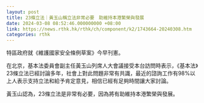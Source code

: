 ```yaml
---
layout: post
title: 23條立法｜黃玉山稱立法非常必要　助維持本港繁榮與發展
date: 2024-03-08 08:52:46.000000000 +08:00
link: https://news.rthk.hk/rthk/ch/component/k2/1743664-20240308.htm
categories: rthk
---
```


特區政府就《維護國家安全條例草案》今早刊憲。

在北京，基本法委員會副主任黃玉山列席人大會議接受本台訪問時表示，《基本法》23條立法已經討論多年，社會上對此問題非常有共識，最近的諮詢工作有98%以上人表示支持立法和給予肯定意見，相信已經有足夠時間讓大家討論。

黃玉山認為，23條立法是非常有必要，因為將有助維持本港繁榮與發展。
